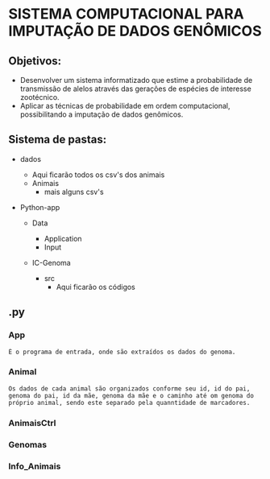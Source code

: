 # SISTEMA COMPUTACIONAL PARA IMPUTAÇÃO DE DADOS GENÔMICOS
## Objetivos:
- Desenvolver um sistema informatizado que estime a probabilidade de transmissão de alelos através das gerações de espécies de interesse zootécnico.
- Aplicar as técnicas de probabilidade em ordem computacional, possibilitando a imputação de dados genômicos.

## Sistema de pastas:
- dados
    - Aqui ficarão todos os csv's dos animais
    - Animais
        - mais alguns csv's

- Python-app
    - Data
        - Application
        - Input

    - IC-Genoma
        - src
            - Aqui ficarão os códigos

## .py
### App
    É o programa de entrada, onde são extraídos os dados do genoma.

### Animal
    Os dados de cada animal são organizados conforme seu id, id do pai, genoma do pai, id da mãe, genoma da mãe e o caminho até om genoma do próprio animal, sendo este separado pela quanntidade de marcadores.

### AnimaisCtrl
    

### Genomas

### Info_Animais
